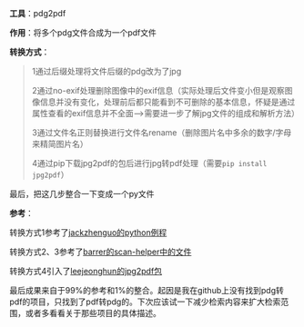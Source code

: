 **工具**：pdg2pdf

**作用**：将多个pdg文件合成为一个pdf文件

**转换方式**：

>1通过后缀处理将文件后缀的pdg改为了jpg
>
>2通过no-exif处理删除图像中的exif信息（实际处理后文件变小但是观察图像信息并没有变化，处理前后都只能看到不可删除的基本信息，怀疑是通过属性查看的exif信息并不全面-->需要进一步了解jpg文件的组成和解析方法）
>
>3通过文件名正则替换进行文件名rename（删除图片名中多余的数字/字母来精简图片名）
>
>4通过pip下载jpg2pdf的包后进行jpg转pdf处理（需要`pip install jpg2pdf`）
>
最后，把这几步整合一下变成一个py文件

**参考**：

转换方式1参考了[jackzhenguo的python例程](https://github.com/jackzhenguo/python-small-examples/blob/master/md/105.md "py")

转换方式2、3参考了[barrer的scan-helper中的文件](https://github.com/barrer/scan-helper "scan")

转换方式4引入了[leejeonghun的jpg2pdf包](https://github.com/leejeonghun/jpg2pdf)

最后成果来自于99%的参考和1%的整合。起因是我在github上没有找到pdg转pdf的项目，只找到了pdf转pdg的。下次应该试一下减少检索内容来扩大检索范围，或者多看看关于那些项目的具体描述。
